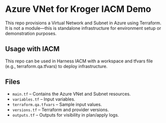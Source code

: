 # Azure VNet for Kroger IACM Demo

This repo provisions a Virtual Network and Subnet in Azure using Terraform. It is not a module—this is standalone infrastructure for environment setup or demonstration purposes.

## Usage with IACM

This repo can be used in Harness IACM with a workspace and tfvars file (e.g., terraform.qa.tfvars) to deploy infrastructure.

## Files

- `main.tf` – Contains the Azure VNet and Subnet resources.
- `variables.tf` – Input variables.
- `terraform.qa.tfvars` – Sample input values.
- `versions.tf` – Terraform and provider versions.
- `outputs.tf` – Outputs for visibility in plan/apply logs.
